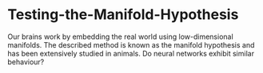 # Testing-the-Manifold-Hypothesis
Our brains work by embedding the real world using low-dimensional manifolds. The described method is known as the manifold hypothesis and has been extensively studied in animals. Do neural networks exhibit similar behaviour?
